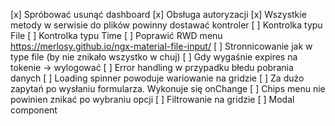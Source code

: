 [x] Spróbować usunąć dashboard
[x] Obsługa autoryzacji
[x] Wszystkie metody w serwisie do plików powinny dostawać kontroler
[ ] Kontrolka typu File
[ ] Kontrolka typu Time
[ ] Poprawić RWD menu
    https://merlosy.github.io/ngx-material-file-input/
[ ] Stronnicowanie jak w type file (by nie znikało wszystko w chuj)
[ ] Gdy wygaśnie expires na tokenie -> wylogować
[ ] Error handling w przypadku błedu pobrania danych
[ ] Loading spinner powoduje wariowanie na gridzie
[ ] Za dużo zapytań po wysłaniu formularza. Wykonuje się onChange
[ ] Chips menu nie powinien znikać po wybraniu opcji
[ ] Filtrowanie na gridzie
[ ] Modal component
